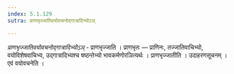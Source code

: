 ```yaml
---
index: 5.1.129
sutra: प्राणभृज्जातिवयोवचनोद्गात्रादिभ्योऽञ्

---
```

_प्राणभृज्जातिवयोवचनोद्गात्रादिभ्योऽञ्_ - प्राणभृज्जाति । प्राणभृतः — प्राणिनः, तज्जातिवाचिभ्यो, वयोविशेषवाचिभ्य, उद्गात्रादिभ्यश्च षष्ठन्तेभ्यो भावकर्मणोरञित्यर्थः । प्राणभृज्जातीति । उदाहरणसूचनम् । एवं वयोवचनेति । 